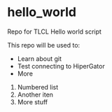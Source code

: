 # hello_world
Repo for TLCL Hello world script

This repo will be used to:
* Learn about git
* Test connecting to HiperGator
* More

1. Numbered list
2. Another iten
3. More stuff
